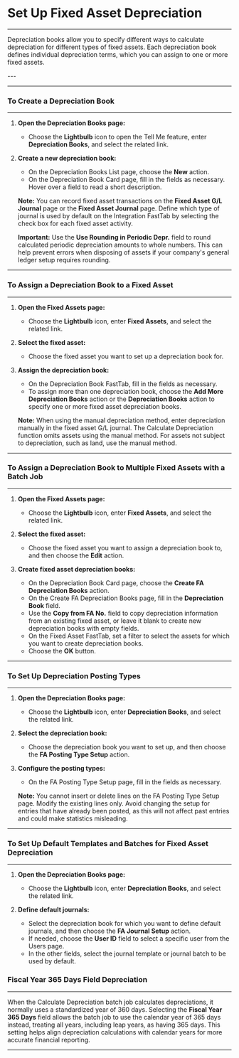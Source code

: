 # Set Up Fixed Asset Depreciation
---

<div class="customized-intro-container" id="introduction">
    <p>Depreciation books allow you to specify different ways to calculate depreciation for different types of fixed assets. Each depreciation book defines individual depreciation terms, which you can assign to one or more fixed assets.</p>
</div>
---

---
### To Create a Depreciation Book
---

1. **Open the Depreciation Books page:**
   - Choose the **Lightbulb** icon to open the Tell Me feature, enter **Depreciation Books**, and select the related link.
   
2. **Create a new depreciation book:**
   - On the Depreciation Books List page, choose the **New** action.
   - On the Depreciation Book Card page, fill in the fields as necessary. Hover over a field to read a short description.

   **Note:** You can record fixed asset transactions on the **Fixed Asset G/L Journal** page or the **Fixed Asset Journal** page. Define which type of journal is used by default on the Integration FastTab by selecting the check box for each fixed asset activity.

   **Important:** Use the **Use Rounding in Periodic Depr.** field to round calculated periodic depreciation amounts to whole numbers. This can help prevent errors when disposing of assets if your company's general ledger setup requires rounding.

---
### To Assign a Depreciation Book to a Fixed Asset
---

1. **Open the Fixed Assets page:**
   - Choose the **Lightbulb** icon, enter **Fixed Assets**, and select the related link.

2. **Select the fixed asset:**
   - Choose the fixed asset you want to set up a depreciation book for.

3. **Assign the depreciation book:**
   - On the Depreciation Book FastTab, fill in the fields as necessary.
   - To assign more than one depreciation book, choose the **Add More Depreciation Books** action or the **Depreciation Books** action to specify one or more fixed asset depreciation books.

   **Note:** When using the manual depreciation method, enter depreciation manually in the fixed asset G/L journal. The Calculate Depreciation function omits assets using the manual method. For assets not subject to depreciation, such as land, use the manual method.

---
### To Assign a Depreciation Book to Multiple Fixed Assets with a Batch Job
---

1. **Open the Fixed Assets page:**
   - Choose the **Lightbulb** icon, enter **Fixed Assets**, and select the related link.

2. **Select the fixed asset:**
   - Choose the fixed asset you want to assign a depreciation book to, and then choose the **Edit** action.

3. **Create fixed asset depreciation books:**
   - On the Depreciation Book Card page, choose the **Create FA Depreciation Books** action.
   - On the Create FA Depreciation Books page, fill in the **Depreciation Book** field.
   - Use the **Copy from FA No.** field to copy depreciation information from an existing fixed asset, or leave it blank to create new depreciation books with empty fields.
   - On the Fixed Asset FastTab, set a filter to select the assets for which you want to create depreciation books.
   - Choose the **OK** button.

---
### To Set Up Depreciation Posting Types
---

1. **Open the Depreciation Books page:**
   - Choose the **Lightbulb** icon, enter **Depreciation Books**, and select the related link.

2. **Select the depreciation book:**
   - Choose the depreciation book you want to set up, and then choose the **FA Posting Type Setup** action.

3. **Configure the posting types:**
   - On the FA Posting Type Setup page, fill in the fields as necessary.

   **Note:** You cannot insert or delete lines on the FA Posting Type Setup page. Modify the existing lines only. Avoid changing the setup for entries that have already been posted, as this will not affect past entries and could make statistics misleading.


---
### To Set Up Default Templates and Batches for Fixed Asset Depreciation
---

1. **Open the Depreciation Books page:**
   - Choose the **Lightbulb** icon, enter **Depreciation Books**, and select the related link.

2. **Define default journals:**
   - Select the depreciation book for which you want to define default journals, and then choose the **FA Journal Setup** action.
   - If needed, choose the **User ID** field to select a specific user from the Users page.
   - In the other fields, select the journal template or journal batch to be used by default.

### Fiscal Year 365 Days Field Depreciation
---

When the Calculate Depreciation batch job calculates depreciations, it normally uses a standardized year of 360 days. Selecting the **Fiscal Year 365 Days** field allows the batch job to use the calendar year of 365 days instead, treating all years, including leap years, as having 365 days. This setting helps align depreciation calculations with calendar years for more accurate financial reporting.

---
